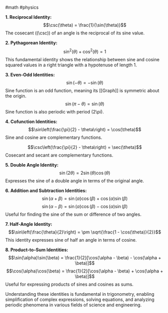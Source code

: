 #math #physics 

**1. Reciprocal Identity:**
$$\csc(\theta) = \frac{1}{\sin(\theta)}$$
The cosecant (\(\csc\)) of an angle is the reciprocal of its sine value.

**2. Pythagorean Identity:**
$$\sin^2(\theta) + \cos^2(\theta) = 1$$
This fundamental identity shows the relationship between sine and cosine squared values in a right triangle with a hypotenuse of length 1.

**3. Even-Odd Identities:**
$$\sin(-\theta) = -\sin(\theta)$$
Sine function is an odd function, meaning its [[Graph]] is symmetric about the origin.
$$\sin(\pi - \theta) = \sin(\theta)$$
Sine function is also periodic with period \(2\pi\).

**4. Cofunction Identities:**
$$\sin\left(\frac{\pi}{2} - \theta\right) = \cos(\theta)$$
Sine and cosine are complementary functions.

$$\csc\left(\frac{\pi}{2} - \theta\right) = \sec(\theta)$$
Cosecant and secant are complementary functions.

**5. Double Angle Identity:**
$$\sin(2\theta) = 2\sin(\theta)\cos(\theta)$$
Expresses the sine of a double angle in terms of the original angle.

**6. Addition and Subtraction Identities:**
$$\sin(\alpha + \beta) = \sin(\alpha)\cos(\beta) + \cos(\alpha)\sin(\beta)$$
$$\sin(\alpha - \beta) = \sin(\alpha)\cos(\beta) - \cos(\alpha)\sin(\beta)$$
Useful for finding the sine of the sum or difference of two angles.

**7. Half-Angle Identity:**
$$\sin\left(\frac{\theta}{2}\right) = \pm \sqrt{\frac{1 - \cos(\theta)}{2}}$$
This identity expresses sine of half an angle in terms of cosine.

**8. Product-to-Sum Identities:**
$$\sin(\alpha)\sin(\beta) = \frac{1}{2}[\cos(\alpha - \beta) - \cos(\alpha + \beta)]$$
$$\cos(\alpha)\cos(\beta) = \frac{1}{2}[\cos(\alpha - \beta) + \cos(\alpha + \beta)]$$
Useful for expressing products of sines and cosines as sums.

Understanding these identities is fundamental in trigonometry, enabling simplification of complex expressions, solving equations, and analyzing periodic phenomena in various fields of science and engineering.